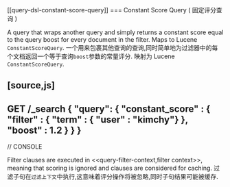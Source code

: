 [[query-dsl-constant-score-query]]
=== Constant Score Query ( 固定评分查询 )

A query that wraps another query and simply returns a constant score equal to the query boost for every document in the filter. Maps to Lucene `ConstantScoreQuery`.
一个用来包裹其他查询的查询,同时简单地为过滤器中的每个文档返回一个等于查询`boost`参数的常量评分. 映射为 Lucene `ConstantScoreQuery`.

[source,js]
--------------------------------------------------
GET /_search
{
    "query": {
        "constant_score" : {
            "filter" : {
                "term" : { "user" : "kimchy"}
            },
            "boost" : 1.2
        }
    }
}
--------------------------------------------------
// CONSOLE

Filter clauses are executed in <<query-filter-context,filter context>>, meaning that scoring is ignored and clauses are considered for caching.
过滤子句在`过滤上下文`中执行,这意味着评分操作将被忽略,同时子句结果可能被缓存.